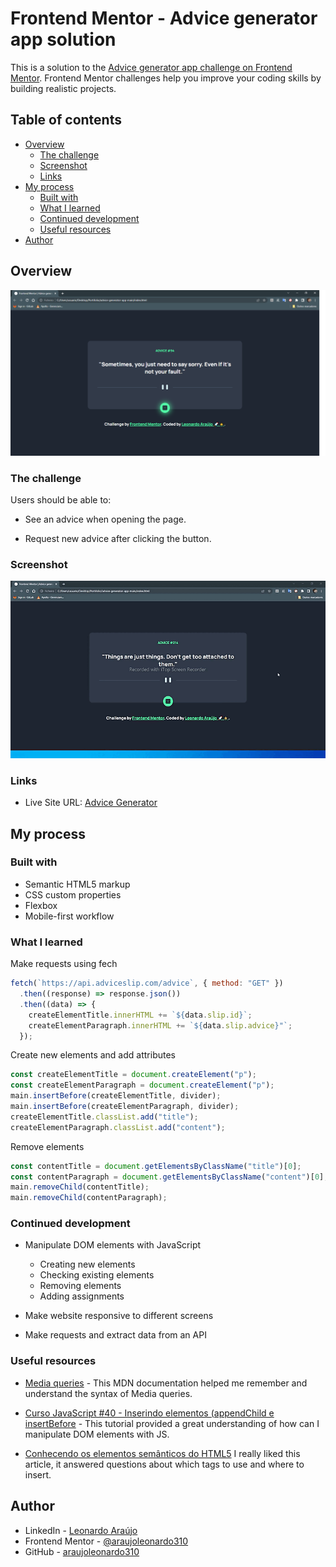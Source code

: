 # Frontend Mentor - Advice generator app solution

This is a solution to the [Advice generator app challenge on Frontend Mentor](https://www.frontendmentor.io/challenges/advice-generator-app-QdUG-13db). Frontend Mentor challenges help you improve your coding skills by building realistic projects.

## Table of contents

- [Overview](#overview)
  - [The challenge](#the-challenge)
  - [Screenshot](#screenshot)
  - [Links](#links)
- [My process](#my-process)
  - [Built with](#built-with)
  - [What I learned](#what-i-learned)
  - [Continued development](#continued-development)
  - [Useful resources](#useful-resources)
- [Author](#author)

## Overview

![](./assets/screenshot/overview.png)


### The challenge

Users should be able to:

- See an advice when opening the page.

- Request new advice after clicking the button.

### Screenshot

![](./assets/screenshot/overview-project.gif)

### Links

- Live Site URL: [Advice Generator](https://araujoleonardo310.github.io/advice-generator-app-main/)

## My process

### Built with

- Semantic HTML5 markup
- CSS custom properties
- Flexbox
- Mobile-first workflow

### What I learned

Make requests using fech

```js
fetch(`https://api.adviceslip.com/advice`, { method: "GET" })
  .then((response) => response.json())
  .then((data) => {
    createElementTitle.innerHTML += `${data.slip.id}`;
    createElementParagraph.innerHTML += `${data.slip.advice}"`;
  });
```

Create new elements and add attributes

```js
const createElementTitle = document.createElement("p");
const createElementParagraph = document.createElement("p");
main.insertBefore(createElementTitle, divider);
main.insertBefore(createElementParagraph, divider);
createElementTitle.classList.add("title");
createElementParagraph.classList.add("content");
```

Remove elements

```js
const contentTitle = document.getElementsByClassName("title")[0];
const contentParagraph = document.getElementsByClassName("content")[0];
main.removeChild(contentTitle);
main.removeChild(contentParagraph);
```
### Continued development

- Manipulate DOM elements with JavaScript

  - Creating new elements
  - Checking existing elements
  - Removing elements
  - Adding assignments

- Make website responsive to different screens
- Make requests and extract data from an API

### Useful resources

- [Media queries](https://developer.mozilla.org/pt-BR/docs/Web/CSS/Media_Queries/Using_media_queries) - This MDN documentation helped me remember and understand the syntax of Media queries.

- [Curso JavaScript #40 - Inserindo elementos (appendChild e insertBefore](https://youtu.be/0XJyTa6B-GA) - This tutorial provided a great understanding of how can I manipulate DOM elements with JS.

- [Conhecendo os elementos semânticos do HTML5](https://medium.com/reprogramabr/semanticahtml5-5252b4937f0a) I really liked this article, it answered questions about which tags to use and where to insert.

## Author

- LinkedIn - [Leonardo Araújo](https://www.linkedin.com/in/araujoleonardo310/)
- Frontend Mentor - [@araujoleonardo310](https://www.frontendmentor.io/profile/araujoleonardo310)
- GitHub - [araujoleonardo310](https://github.com/araujoleonardo310)
